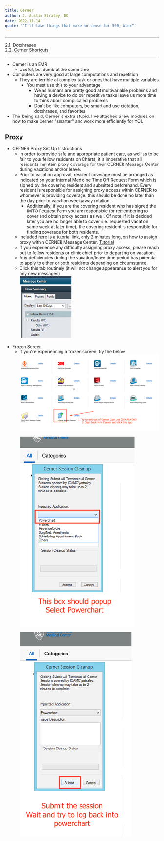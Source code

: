 ```yaml
---
title: Cerner
author: J. Austin Straley, DO
date: 2022-11-14
quote: '“I’ll take things that make no sense for 500, Alex”'
---
```


<hr>

2.1. [Dotphrases][1]<br>
2.2. [Cerner Shortcuts][2]<br>
<hr>

- Cerner is an EMR
    - Useful, but dumb at the same time
- Computers are very good at large computations and repetition
    - They are terrible at complex task or ones that have multiple variables
        - You must use this to your advantage
            - We as humans are pretty good at multivariable problems and having a device to do our repetitive tasks leave us more time to think about complicated problems
            - Don't be like computers, be smart and use dictation, dotphrases, and favorites
- This being said, Cerner is extra stupid. I've attached a few modules on how to make Cerner "smarter" and work more efficiently for YOU

## Proxy

- CERNER Proxy Set Up Instructions
    - In order to provide safe and appropriate patient care, as well as to be fair to your fellow residents on Charts, it is imperative that all residents maintain proxy coverage for their CERNER Message Center during vacations and/or leave.
    - Prior to vacation approval, resident coverage must be arranged as indicated on your Internal Medicine Time Off Request Form which is signed by the covering resident and submitted beforehand.  Every resident is responsible for assigning proxy access within CERNER to whomever is providing coverage: this should be done no later than the day prior to vacation week/away rotation.  
        - Additionally, if you are the covering resident who has signed the IMTO Request Form you are responsible for remembering to cover and obtain proxy access as well.  Of note, if it is decided later you are no longer able to cover (i.e. requested vacation same week at later time), the covering resident is responsible for finding coverage for both residents.  
    - Included here is a tutorial link, only 2 minutes long, on how to assign proxy within CERNER Message Center. [Tutorial][3]
    - If you experience any difficulty assigning proxy access, please reach out to fellow residents or clinic chief prior to departing on vacation.  
    - Any deficiencies during the vacation/leave time period has potential to apply to either or both residents depending on circumstance.
    - Click this tab routinely (it will not change appearance to alert you for any new messages)<br>
![Picture 1](../assets/images/internguidepages/1.8/1.8.12-picture1.png)
    <br><br>
- Frozen Screen
    - If you're experiencing a frozen screen, try the below<br>
![Picture 2](../assets/images/internguidepages/1.8/1.8.12-picture2.png)
    <br><br>
![Picture 3](../assets/images/internguidepages/1.8/1.8.12-picture3.png)
    <br><br>
![Picture 4](../assets/images/internguidepages/1.8/1.8.12-picture4.png)
    <br><br>

[1]: /resources/dotphrases/
[2]: /resources/shortcuts/
[3]: https://www.youtube.com/watch?v=H45Tz3BLy04&feature=youtube
